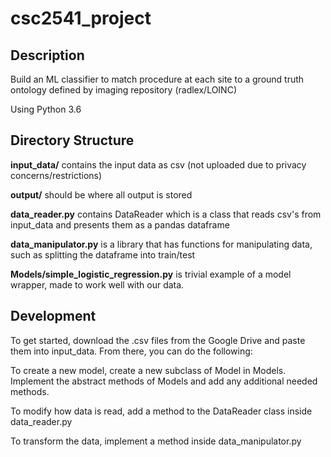 # csc2541_project

## Description
Build an ML classifier to match procedure at each site to a ground truth ontology defined by imaging repository (radlex/LOINC)

Using Python 3.6

## Directory Structure
**input_data/** contains the input data as csv (not uploaded due to privacy concerns/restrictions)

**output/** should be where all output is stored

**data_reader.py** contains DataReader which is a class that reads csv's from input_data and presents them as a pandas dataframe

**data_manipulator.py** is a library that has functions for manipulating data, such as splitting the dataframe into train/test

**Models/simple_logistic_regression.py** is trivial example of a model wrapper, made to work well with our data.

## Development
To get started, download the .csv files from the Google Drive and paste them into input_data. From there, you can do the following:

   To create a new model, create a new subclass of Model in Models. Implement the abstract methods of Models and add any additional needed methods.

   To modify how data is read, add a method to the DataReader class inside data_reader.py

   To transform the data, implement a method inside data_manipulator.py


